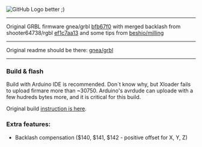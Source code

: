 ![GitHub Logo](https://github.com/gnea/gnea-Media/blob/master/Grbl%20Logo/Grbl%20Logo%20250px.png?raw=true)
better ;)
***
Original GRBL firmware gnea/grbl [bfb67f0](https://github.com/gnea/grbl/tree/bfb67f0c7963fe3ce4aaf8a97f9009ea5a8db36e) with merged backlash from shooter64738/rgbl [ef1c7aa13](https://github.com/shooter64738/grbl-mega/tree/ef1c7aa133d311e5682ece448e15063e2463fa7f) and some tips from [beshio/milling](https://github.com/beshio/milling)  

***
Original readme should be there: [gnea/grbl](https://github.com/gnea/grbl/)
***

### Build & flash

Build with Arduino IDE is recommended. Don`t know why, but Xloader fails to upload firmare more than ~30750. Arduino's avrdude can uploade with a few hudreds bytes more, and it is critical for this build.

Original build [instruction is here](https://github.com/gnea/grbl/wiki/Compiling-Grbl#if-you-are-using-arduino-ide-2x).

### Extra features:

- Backlash compensation ($140, $141, $142 - positive offset for X, Y, Z)
